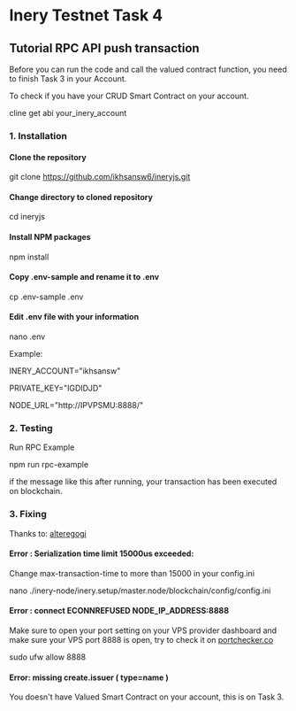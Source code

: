 # Inery Testnet Task 4

## Tutorial RPC API push transaction

Before you can run the code and call the valued contract function, you need to finish Task 3 in your Account.

To check if you have your CRUD Smart Contract on your account.

cline get abi your_inery_account

### 1. Installation

#### Clone the repository

git clone https://github.com/ikhsansw6/ineryjs.git

#### Change directory to cloned repository

cd ineryjs

#### Install NPM packages

npm install

#### Copy .env-sample and rename it to .env

cp .env-sample .env

#### Edit .env file with your information

nano .env

Example:

INERY_ACCOUNT="ikhsansw" 

PRIVATE_KEY="IGDIDJD"

NODE_URL="http://IPVPSMU:8888/"

### 2. Testing 

Run RPC Example

npm run rpc-example

if the message like this after running, your transaction has been executed on blockchain.

### 3. Fixing

Thanks to: [alteregogi](https://github.com/alteregogi)

#### Error : Serialization time limit 15000us exceeded:

Change max-transaction-time to more than 15000 in your config.ini

nano ./inery-node/inery.setup/master.node/blockchain/config/config.ini

#### Error : connect ECONNREFUSED NODE_IP_ADDRESS:8888

Make sure to open your port setting on your VPS provider dashboard and make sure your VPS port 8888 is open, try to check it on [portchecker.co](https://portchecker.co/)

sudo ufw allow 8888

#### Error: missing create.issuer ( type=name )

You doesn't have Valued Smart Contract on your account, this is on Task 3.






